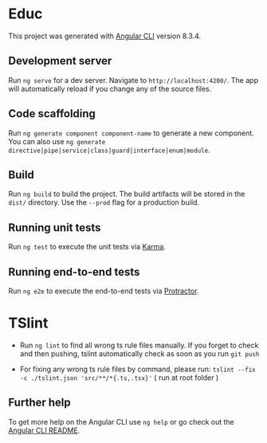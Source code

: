 # Educ

This project was generated with [Angular CLI](https://github.com/angular/angular-cli) version 8.3.4.

## Development server

Run `ng serve` for a dev server. Navigate to `http://localhost:4200/`. The app will automatically reload if you change any of the source files.

## Code scaffolding

Run `ng generate component component-name` to generate a new component. You can also use `ng generate directive|pipe|service|class|guard|interface|enum|module`.

## Build

Run `ng build` to build the project. The build artifacts will be stored in the `dist/` directory. Use the `--prod` flag for a production build.

## Running unit tests

Run `ng test` to execute the unit tests via [Karma](https://karma-runner.github.io).

## Running end-to-end tests

Run `ng e2e` to execute the end-to-end tests via [Protractor](http://www.protractortest.org/).

# TSlint

- Run `ng lint` to find all wrong ts rule files manually. If you forget to check and then pushing, tslint automatically check as soon as you run `git push`

- For fixing any wrong ts rule files by command, please run: `tslint --fix -c ./tslint.json 'src/**/*{.ts,.tsx}'` ( run at root folder )

## Further help

To get more help on the Angular CLI use `ng help` or go check out the [Angular CLI README](https://github.com/angular/angular-cli/blob/master/README.md).
